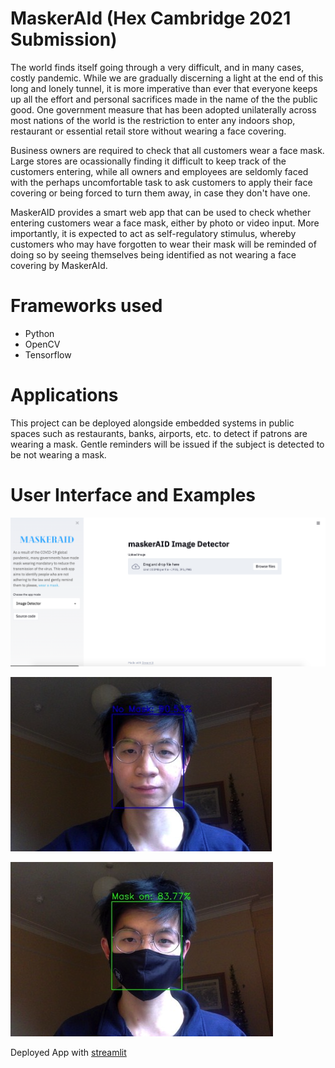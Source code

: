 # MaskerAId (Hex Cambridge 2021 Submission)

The world finds itself going through a very difficult, and in many cases, costly pandemic. While we are gradually discerning a light at the end of this long and lonely tunnel, it is more imperative than ever that everyone keeps up all the effort and personal sacrifices made in the name of the the public good. One government measure that has been adopted unilaterally across most nations of the world is the restriction to enter any indoors shop, restaurant or essential retail store without wearing a face covering.

Business owners are required to check that all customers wear a face mask. Large stores are ocassionally finding it difficult to keep track of the customers entering, while all owners and employees are seldomly faced with the perhaps uncomfortable task to ask customers to apply their face covering or being forced to turn them away, in case they don't have one.

MaskerAID provides a smart web app that can be used to check whether entering customers wear a face mask, either by photo or video input. More importantly, it is expected to act as self-regulatory stimulus, whereby customers who may have forgotten to wear their mask will be reminded of doing so by seeing themselves being identified as not wearing a face covering by MaskerAId.


# Frameworks used
- Python
- OpenCV
- Tensorflow

# Applications
This project can be deployed alongside embedded systems in public spaces such as restaurants, banks, airports, etc. to detect if patrons are wearing a mask. Gentle reminders will be issued if the subject is detected to be not wearing a mask.

# User Interface and Examples
![](ui.png)

![](ex_nomask.png)

![](ex_mask.png)

Deployed App with [streamlit](https://www.streamlit.io/)
